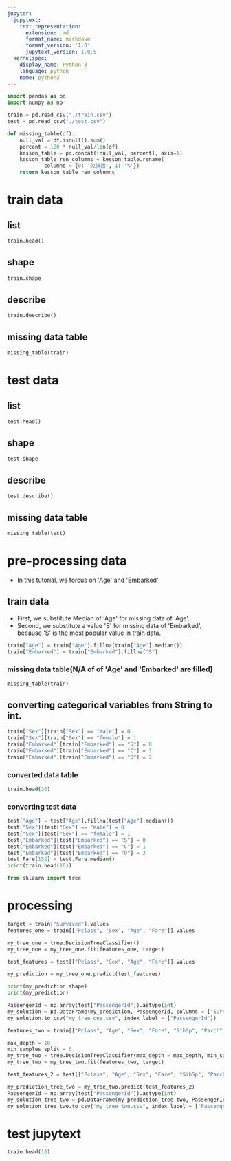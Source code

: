 ```yaml
---
jupyter:
  jupytext:
    text_representation:
      extension: .md
      format_name: markdown
      format_version: '1.0'
      jupytext_version: 1.0.5
  kernelspec:
    display_name: Python 3
    language: python
    name: python3
---
```


```python
import pandas as pd
import numpy as np

train = pd.read_csv("./train.csv")
test = pd.read_csv("./test.csv")

def missing_table(df):
    null_val = df.isnull().sum()
    percent = 100 * null_val/len(df)
    kesson_table = pd.concat([null_val, percent], axis=1)
    kesson_table_ren_columns = kesson_table.rename(
            columns = {0: '欠損数', 1: '%'})
    return kesson_table_ren_columns

```

# train data
## list

```python
train.head()
```

## shape

```python
train.shape
```

## describe

```python
train.describe()
```

## missing data table

```python
missing_table(train)
```

# test data


## list

```python
test.head()
```

## shape

```python
test.shape
```

## describe

```python
test.describe()
```

## missing data table

```python
missing_table(test)
```

# pre-processing data


- In this tutorial, we forcus on 'Age' and 'Embarked'


## train data
- First, we substitute Median of 'Age' for missing data of 'Age'.
- Second, we substitute a value 'S' for missing data of 'Embarked',
  because 'S' is the most popular value in train data.

```python
train["Age"] = train["Age"].fillna(train["Age"].median())
train["Embarked"] = train["Embarked"].fillna("S")
```

### missing data table(N/A of of 'Age' and 'Embarked' are filled)

```python
missing_table(train)
```

## converting categorical variables from String to int.

```python
train["Sex"][train["Sex"] == "male"] = 0
train["Sex"][train["Sex"] == "female"] = 1
train["Embarked"][train["Embarked"] == "S"] = 0
train["Embarked"][train["Embarked"] == "C"] = 1
train["Embarked"][train["Embarked"] == "Q"] = 2
```

### converted data table

```python
train.head(10)
```

### converting test data

```python
test["Age"] = test["Age"].fillna(test["Age"].median())
test["Sex"][test["Sex"] == "male"] = 0
test["Sex"][test["Sex"] == "female"] = 1
test["Embarked"][test["Embarked"] == "S"] = 0
test["Embarked"][test["Embarked"] == "C"] = 1
test["Embarked"][test["Embarked"] == "Q"] = 2
test.Fare[152] = test.Fare.median()
print(train.head(10))

from sklearn import tree
```

# processing

```python
target = train["Survived"].values
features_one = train[["Pclass", "Sex", "Age", "Fare"]].values

my_tree_one = tree.DecisionTreeClassifier()
my_tree_one = my_tree_one.fit(features_one, target)

test_features = test[["Pclass", "Sex", "Age", "Fare"]].values

my_prediction = my_tree_one.predict(test_features)

print(my_prediction.shape)
print(my_prediction)

PassengerId = np.array(test["PassengerId"]).astype(int)
my_solution = pd.DataFrame(my_prediction, PassengerId, columns = ["Survived"])
my_solution.to_csv("my_tree_one.csv", index_label = ["PassengerId"])

features_two = train[["Pclass", "Age", "Sex", "Fare", "SibSp", "Parch", "Embarked"]].values

max_depth = 10
min_samples_split = 5
my_tree_two = tree.DecisionTreeClassifier(max_depth = max_depth, min_samples_split = min_samples_split, random_state = 1)
my_tree_two = my_tree_two.fit(features_two, target)

test_features_2 = test[["Pclass", "Age", "Sex", "Fare", "SibSp", "Parch", "Embarked"]].values

my_prediction_tree_two = my_tree_two.predict(test_features_2)
PassengerId = np.array(test["PassengerId"]).astype(int)
my_solution_tree_two = pd.DataFrame(my_prediction_tree_two, PassengerId, columns = ["Survived"])
my_solution_tree_two.to_csv("my_tree_two.csv", index_label = ["PassengerId"])
```

# test jupytext

```python
train.head(10)
```

